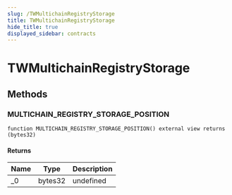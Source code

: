 ```yaml
---
slug: /TWMultichainRegistryStorage
title: TWMultichainRegistryStorage
hide_title: true
displayed_sidebar: contracts
---
```


# TWMultichainRegistryStorage

## Methods

### MULTICHAIN_REGISTRY_STORAGE_POSITION

```solidity
function MULTICHAIN_REGISTRY_STORAGE_POSITION() external view returns (bytes32)
```

#### Returns

| Name | Type    | Description |
| ---- | ------- | ----------- |
| \_0  | bytes32 | undefined   |

